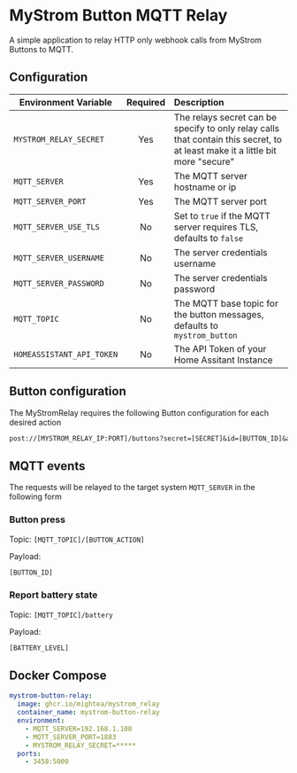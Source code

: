 # MyStrom Button MQTT Relay

A simple application to relay HTTP only webhook calls from MyStrom Buttons to MQTT.

## Configuration

| Environment Variable        | Required | Description                                                                                                                   |
| ----------------------------| :------: | :---------------------------------------------------------------------------------------------------------------------------- |
| `MYSTROM_RELAY_SECRET`      |   Yes    | The relays secret can be specify to only relay calls that contain this secret, to at least make it a little bit more "secure" |
| `MQTT_SERVER`               |   Yes    | The MQTT server hostname or ip                                                                                                |
| `MQTT_SERVER_PORT`          |   Yes    | The MQTT server port                                                                                                          |
| `MQTT_SERVER_USE_TLS`       |    No    | Set to `true` if the MQTT server requires TLS, defaults to `false`                                                            |
| `MQTT_SERVER_USERNAME`      |    No    | The server credentials username                                                                                               |
| `MQTT_SERVER_PASSWORD`      |    No    | The server credentials password                                                                                               |
| `MQTT_TOPIC`                |    No    | The MQTT base topic for the button messages, defaults to `mystrom_button`                                                     |
| `HOMEASSISTANT_API_TOKEN`   |    No    | The API Token of your Home Assitant Instance                                                                                  |

## Button configuration

The MyStromRelay requires the following Button configuration for each desired action

```txt
post://[MYSTROM_RELAY_IP:PORT]/buttons?secret=[SECRET]&id=[BUTTON_ID]&action=[BUTTON_ACTION]
```

## MQTT events

The requests will be relayed to the target system `MQTT_SERVER` in the following form

### Button press

Topic:
`[MQTT_TOPIC]/[BUTTON_ACTION]`

Payload:

```txt
[BUTTON_ID]
```

### Report battery state

Topic:
`[MQTT_TOPIC]/battery`

Payload:

```txt
[BATTERY_LEVEL]
```

## Docker Compose

```yaml
mystrom-button-relay:
  image: ghcr.io/mightea/mystrom_relay
  container_name: mystrom-button-relay
  environment:
    - MQTT_SERVER=192.168.1.100
    - MQTT_SERVER_PORT=1883
    - MYSTROM_RELAY_SECRET=*****
  ports:
    - 3458:5000
```
